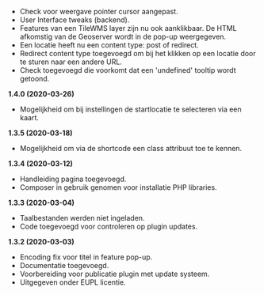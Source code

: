 
- Check voor weergave pointer cursor aangepast.
- User Interface tweaks (backend).
- Features van een TileWMS layer zijn nu ook aanklikbaar. De HTML afkomstig van de Geoserver wordt in de pop-up weergegeven.
- Een locatie heeft nu een content type: post of redirect.
- Redirect content type toegevoegd om bij het klikken op een locatie door te sturen naar een andere URL.
- Check toegevoegd die voorkomt dat een 'undefined' tooltip wordt getoond.

**1.4.0 (2020-03-26)**

- Mogelijkheid om bij instellingen de startlocatie te selecteren via een kaart.

**1.3.5 (2020-03-18)**

- Mogelijkheid om via de shortcode een class attribuut toe te kennen.

**1.3.4 (2020-03-12)**

- Handleiding pagina toegevoegd.
- Composer in gebruik genomen voor installatie PHP libraries.

**1.3.3 (2020-03-04)**

- Taalbestanden werden niet ingeladen.
- Code toegevoegd voor controleren op plugin updates.

**1.3.2 (2020-03-03)**

- Encoding fix voor titel in feature pop-up.
- Documentatie toegevoegd.
- Voorbereiding voor publicatie plugin met update systeem.
- Uitgegeven onder EUPL licentie.